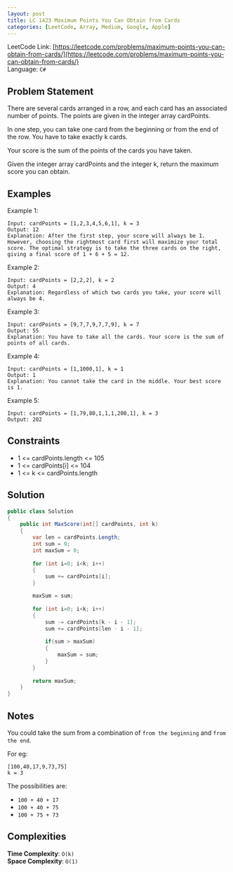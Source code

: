 ```yaml
---
layout: post
title: LC 1423 Maximum Points You Can Obtain from Cards
categories: [LeetCode, Array, Medium, Google, Apple]
---
```


LeetCode Link: [https://leetcode.com/problems/maximum-points-you-can-obtain-from-cards/](https://leetcode.com/problems/maximum-points-you-can-obtain-from-cards/)  
Language: `C#`

## Problem Statement

There are several cards arranged in a row, and each card has an associated number of points. The points are given in the integer array cardPoints.

In one step, you can take one card from the beginning or from the end of the row. You have to take exactly k cards.

Your score is the sum of the points of the cards you have taken.

Given the integer array cardPoints and the integer k, return the maximum score you can obtain.

## Examples

Example 1:

```
Input: cardPoints = [1,2,3,4,5,6,1], k = 3
Output: 12
Explanation: After the first step, your score will always be 1. However, choosing the rightmost card first will maximize your total score. The optimal strategy is to take the three cards on the right, giving a final score of 1 + 6 + 5 = 12.
```

Example 2:

```
Input: cardPoints = [2,2,2], k = 2
Output: 4
Explanation: Regardless of which two cards you take, your score will always be 4.
```

Example 3:

```
Input: cardPoints = [9,7,7,9,7,7,9], k = 7
Output: 55
Explanation: You have to take all the cards. Your score is the sum of points of all cards.
```

Example 4:

```
Input: cardPoints = [1,1000,1], k = 1
Output: 1
Explanation: You cannot take the card in the middle. Your best score is 1. 
```

Example 5:

```
Input: cardPoints = [1,79,80,1,1,1,200,1], k = 3
Output: 202
```

## Constraints  

* 1 <= cardPoints.length <= 105
* 1 <= cardPoints[i] <= 104
* 1 <= k <= cardPoints.length

## Solution

``` csharp
public class Solution 
{
    public int MaxScore(int[] cardPoints, int k) 
    {        
        var len = cardPoints.Length;
        int sum = 0;
        int maxSum = 0;
        
        for (int i=0; i<k; i++)
        {
            sum += cardPoints[i];                        
        }        

        maxSum = sum;
        
        for (int i=0; i<k; i++)
        {
            sum -= cardPoints[k - i - 1];
            sum += cardPoints[len - i - 1];
            
            if(sum > maxSum)
            {
                maxSum = sum;
            }
        }
        
        return maxSum;
    }
}
```

## Notes

You could take the sum from a combination of `from the beginning` and `from the end`. 

For eg:

`[100,40,17,9,73,75]`  
`k = 3`

The possibilities are:

* `100 + 40 + 17`
* `100 + 40 + 75`
* `100 + 75 + 73`

## Complexities

**Time Complexity**: `O(k)`  
**Space Complexity**: `O(1)`
